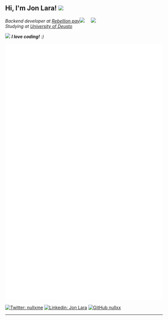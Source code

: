 <h2> Hi, I'm Jon Lara! <img src="https://media.giphy.com/media/mGcNjsfWAjY5AEZNw6/giphy.gif" width="50"></h2>
<img align='right' src="https://i.ibb.co/82Hqm5C/IMG-0180.jpg" width="230">
<p><em>Backend developer at <a href="https://rebellionpay.com">Rebellion pay</a><img src="https://media.giphy.com/media/WUlplcMpOCEmTGBtBW/giphy.gif" width="30"> </br>Studying at <a href="https://deusto.es">University of Deusto</a>
</em></p>

<img src="https://media3.giphy.com/media/USV0ym3bVWQJJmNu3N/giphy.gif" width="60"> <em><b>I love coding!</b> :)</em>

![Metrics](github-metrics.svg)

[![Twitter: nullxme](https://img.shields.io/twitter/follow/nullxme?style=social)](https://twitter.com/nullxme)
[![Linkedin: Jon Lara](https://img.shields.io/badge/-Jon%20Lara-blue?style=flat-square&logo=Linkedin&logoColor=white&link=https://www.linkedin.com/in/jon-lara-trigo-965ab898/)](https://www.linkedin.com/in/jon-lara-trigo-965ab898/)
[![GitHub nullxx](https://img.shields.io/github/followers/nullxx?label=follow&style=social)](https://github.com/nullxx)

---

